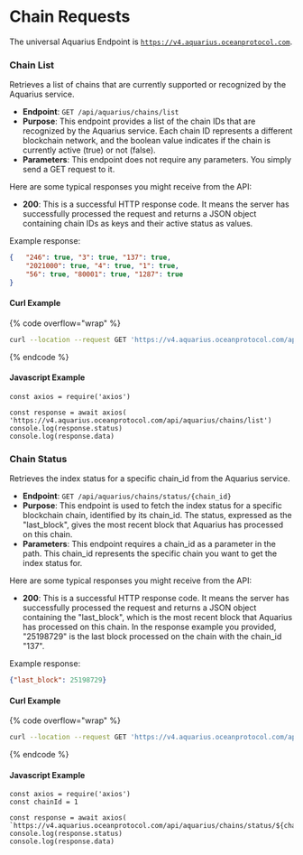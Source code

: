 # Chain Requests

The universal Aquarius Endpoint is [`https://v4.aquarius.oceanprotocol.com`](https://v4.aquarius.oceanprotocol.com).

### Chain List

Retrieves a list of chains that are currently supported or recognized by the Aquarius service.

* **Endpoint**: `GET /api/aquarius/chains/list`
* **Purpose**: This endpoint provides a list of the chain IDs that are recognized by the Aquarius service. Each chain ID represents a different blockchain network, and the boolean value indicates if the chain is currently active (true) or not (false).
* **Parameters**: This endpoint does not require any parameters. You simply send a GET request to it.

Here are some typical responses you might receive from the API:

* **200**: This is a successful HTTP response code. It means the server has successfully processed the request and returns a JSON object containing chain IDs as keys and their active status as values.

Example response:

```json
{   "246": true, "3": true, "137": true,
    "2021000": true, "4": true, "1": true,
    "56": true, "80001": true, "1287": true
}
```

#### Curl Example

{% code overflow="wrap" %}
```bash
curl --location --request GET 'https://v4.aquarius.oceanprotocol.com/api/aquarius/chains/list'
```
{% endcode %}

#### Javascript Example

```runkit nodeVersion="18.x.x"
const axios = require('axios')

const response = await axios( 'https://v4.aquarius.oceanprotocol.com/api/aquarius/chains/list')
console.log(response.status)
console.log(response.data)

```

### **Chain Status**

Retrieves the index status for a specific chain\_id from the Aquarius service.

* **Endpoint**: `GET /api/aquarius/chains/status/{chain_id}`
* **Purpose**: This endpoint is used to fetch the index status for a specific blockchain chain, identified by its chain\_id. The status, expressed as the "last\_block", gives the most recent block that Aquarius has processed on this chain.
* **Parameters**: This endpoint requires a chain\_id as a parameter in the path. This chain\_id represents the specific chain you want to get the index status for.

Here are some typical responses you might receive from the API:

* **200**: This is a successful HTTP response code. It means the server has successfully processed the request and returns a JSON object containing the "last\_block", which is the most recent block that Aquarius has processed on this chain. In the response example you provided, "25198729" is the last block processed on the chain with the chain\_id "137".

Example response:

```json
{"last_block": 25198729}
```

#### Curl Example

{% code overflow="wrap" %}
```bash
curl --location --request GET 'https://v4.aquarius.oceanprotocol.com/api/aquarius/chains/status/137'
```
{% endcode %}

#### Javascript Example

```runkit nodeVersion="18.x.x"
const axios = require('axios')
const chainId = 1

const response = await axios( `https://v4.aquarius.oceanprotocol.com/api/aquarius/chains/status/${chainId}`)
console.log(response.status)
console.log(response.data)

```
